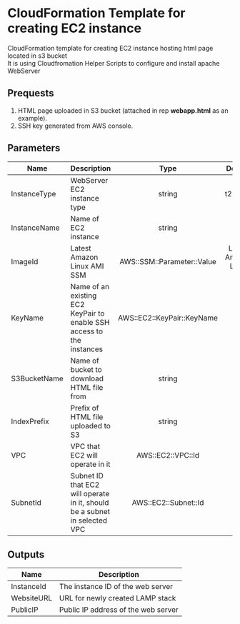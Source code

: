 # CloudFormation Template for creating EC2 instance 

CloudFormation template for creating EC2 instance hosting html page located in s3 bucket <br /> 
It is using Cloudfromation Helper Scripts to configure and install apache WebServer

## Prequests 
1. HTML page uploaded in S3 bucket (attached in rep **webapp.html** as an example).
2. SSH key generated from AWS console.

## Parameters
 Name | Description | Type | Default | 
|------|-------------|:----:|:-----:|
| InstanceType | WebServer EC2 instance type | string | t2.micro |
| InstanceName | Name of EC2 instance | string | n/a |
| ImageId | Latest Amazon Linux AMI SSM  | AWS::SSM::Parameter::Value<String>| Latest Amazon Linux AMI |
| KeyName | Name of an existing EC2 KeyPair to enable SSH access to the instances | AWS::EC2::KeyPair::KeyName  | n/a |
| S3BucketName | Name of bucket to download HTML file from | string | n/a |
| IndexPrefix | Prefix of HTML file uploaded to S3 | string  | n/a |
| VPC | VPC that EC2 will operate in it | AWS::EC2::VPC::Id | n/a |
| SubnetId |Subnet ID that EC2 will operate in it, should be a subnet in selected VPC | AWS::EC2::Subnet::Id | n/a |


## Outputs
| Name | Description |
|------|-------------|
|InstanceId | The instance ID of the web server |
| WebsiteURL | URL for newly created LAMP stack |
| PublicIP | Public IP address of the web server |
